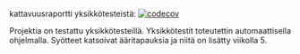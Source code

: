 kattavuusraportti yksikkötesteistä: [![codecov](https://codecov.io/gh/aitoAarni/TiRa-Labra/branch/main/graph/badge.svg?token=G521CJR0IT)](https://codecov.io/gh/aitoAarni/TiRa-Labra)

Projektia on testattu yksikkötesteillä. Yksikkötestit toteutettin automaattisella ohjelmalla. Syötteet katsoivat ääritapauksia ja niitä on lisätty viikolla 5.
